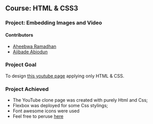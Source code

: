 ## Course: HTML & CSS3
### Project: Embedding Images and Video

#### Contributors
* [Aheebwa Ramadhan](https://github.com/raheebwa)
* [Ajibade Abiodun](https://github.com/Tripple-A)

### Project Goal
To design [this youtube page](http://archive.fo/Bss88) applying only HTML & CSS. 

### Project Achieved
* The YouTube clone page was created with purely Html and Css;
* Flexbox was deployed for some Css stylings;
* Font awesome icons were used
* Feel free to peruse [here](https://tripple-a.github.io/Youtube-Clone/)
